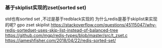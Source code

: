 




### 基于skiplist实现的zset(sorted set)
std也有sorted set ,不过是基于redblack实现的
为什么redis是基于skiplist来实现的呢?
gpo zset skiplist
https://stackoverflow.com/questions/45115047/why-redis-sortedset-uses-skip-list-instead-of-balanced-tree
https://github.com/mgp/redis-types/blob/master/src/t_zset.c
https://jameshfisher.com/2018/04/22/redis-sorted-set/
